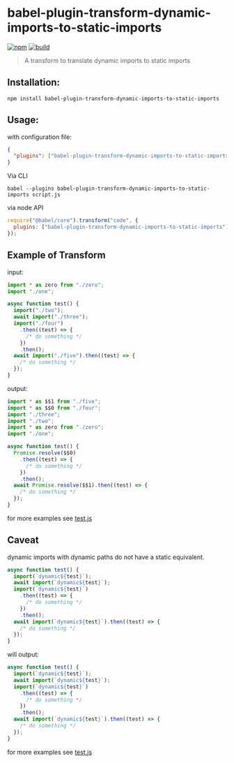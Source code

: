 # babel-plugin-transform-dynamic-imports-to-static-imports

[![npm](https://img.shields.io/npm/v/babel-plugin-transform-dynamic-imports-to-static-imports.svg)](https://www.npmjs.com/package/babel-plugin-transform-dynamic-imports-to-static-imports)
[![build](https://github.com/ChristianMurphy/babel-plugin-transform-dynamic-imports-to-static-imports/workflows/build/badge.svg?branch=main)](https://github.com/ChristianMurphy/babel-plugin-transform-dynamic-imports-to-static-imports/actions?query=branch%3Amain)

> A transform to translate dynamic imports to static imports

## Installation:

```shell
npm install babel-plugin-transform-dynamic-imports-to-static-imports
```

## Usage:

with configuration file:

```json
{
  "plugins": ["babel-plugin-transform-dynamic-imports-to-static-imports"]
}
```

Via CLI

```shell
babel --plugins babel-plugin-transform-dynamic-imports-to-static-imports script.js
```

via node API

```javascript
require("@babel/core").transform("code", {
  plugins: ["babel-plugin-transform-dynamic-imports-to-static-imports"],
});
```

## Example of Transform

input:

```javascript
import * as zero from "./zero";
import "./one";

async function test() {
  import("./two");
  await import("./three");
  import("./four")
    .then((test) => {
      /* do something */
    })
    .then();
  await import("./five").then((test) => {
    /* do something */
  });
}
```

output:

```javascript
import * as $$1 from "./five";
import * as $$0 from "./four";
import "./three";
import "./two";
import * as zero from "./zero";
import "./one";

async function test() {
  Promise.resolve($$0)
    .then((test) => {
      /* do something */
    })
    .then();
  await Promise.resolve($$1).then((test) => {
    /* do something */
  });
}
```

for more examples see [test.js](./test.js)

## Caveat

dynamic imports with dynamic paths do not have a static equivalent.

```javascript
async function test() {
  import(`dynamic${test}`);
  await import(`dynamic${test}`);
  import(`dynamic${test}`)
    .then((test) => {
      /* do something */
    })
    .then();
  await import(`dynamic${test}`).then((test) => {
    /* do something */
  });
}
```

will output:

```javascript
async function test() {
  import(`dynamic${test}`);
  await import(`dynamic${test}`);
  import(`dynamic${test}`)
    .then((test) => {
      /* do something */
    })
    .then();
  await import(`dynamic${test}`).then((test) => {
    /* do something */
  });
}
```

for more examples see [test.js](./test.js)
